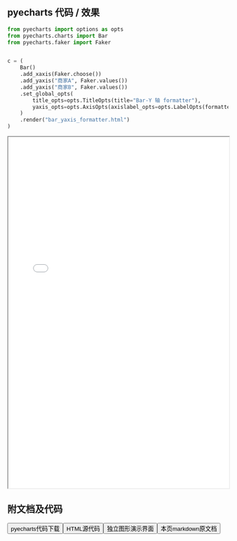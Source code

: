 
## pyecharts 代码 / 效果

```python
from pyecharts import options as opts
from pyecharts.charts import Bar
from pyecharts.faker import Faker


c = (
    Bar()
    .add_xaxis(Faker.choose())
    .add_yaxis("商家A", Faker.values())
    .add_yaxis("商家B", Faker.values())
    .set_global_opts(
        title_opts=opts.TitleOpts(title="Bar-Y 轴 formatter"),
        yaxis_opts=opts.AxisOpts(axislabel_opts=opts.LabelOpts(formatter="{value} /月")),
    )
    .render("bar_yaxis_formatter.html")
)

```

<iframe width="100%" height="800px" src="/pyecharts/Bar/bar_yaxis_formatter.html"></iframe>

## 附文档及代码

<a href="https://cdn.jsdelivr.net/gh/wfy-belief/python/docs/pyecharts/Bar/bar_yaxis_formatter.py"><button class="mybutton">pyecharts代码下载</button></a><a href="https://cdn.jsdelivr.net/gh/wfy-belief/python/docs/pyecharts/Bar/bar_yaxis_formatter.html"><button class="mybutton">HTML源代码</button></a><a href="https://python.wfyblog.cn/pyecharts/Bar/bar_yaxis_formatter.html"><button class="mybutton">独立图形演示界面</button></a><a href="https://cdn.jsdelivr.net/gh/wfy-belief/python/docs/pyecharts/Bar/bar_yaxis_formatter.md"><button class="mybutton">本页markdown原文档</button></a>